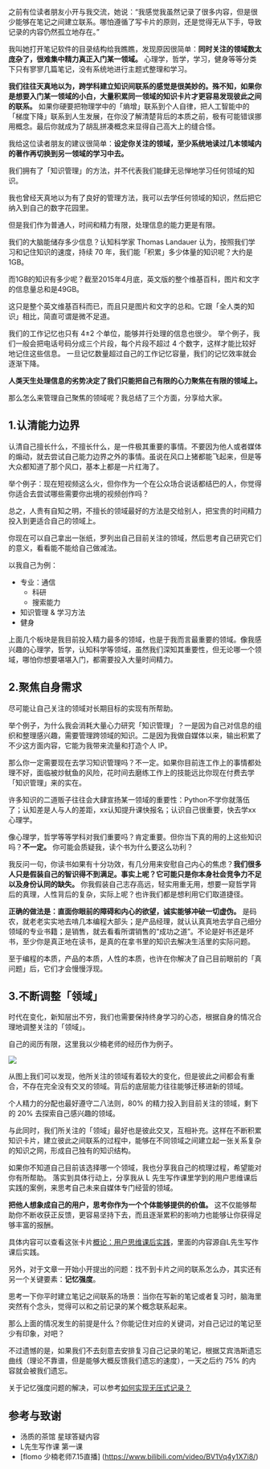 之前有位读者朋友小开与我交流，她说：“我感觉我虽然记录了很多内容，但是很少能够在笔记之间建立联系。哪怕遵循了写卡片的原则，还是觉得无从下手，导致记录的内容仍然孤立地存在。”

我叫她打开笔记软件的目录结构给我瞧瞧，发现原因很简单：**同时关注的领域数太庞杂了，很难集中精力真正入门某一领域。** 心理学，哲学，学习，健身等等分类下只有寥寥几篇笔记，没有系统地进行主题式整理和学习。 

**我们往往天真地以为，跨学科建立知识间联系的感觉是很美妙的。殊不知，如果你是想要入门某一领域的小白，大量积累同一领域的知识卡片才更容易发现彼此之间的联系。** 如果你硬要把物理学中的「熵增」联系到个人自律，把人工智能中的「梯度下降」联系到人生发展，在你没了解清楚背后的本质之前，极有可能错误挪用概念。最后你就成为了胡乱拼凑概念来显得自己高大上的缝合怪。 

我给这位读者朋友的建议很简单：**设定你关注的领域，至少系统地读过几本领域内的著作再切换到另一领域的学习中去。** 

我们拥有了「知识管理」的方法，并不代表我们能肆无忌惮地学习任何领域的知识。 

我也曾经天真地以为有了良好的管理方法，我可以去学任何领域的知识，然后把它纳入到自己的数字花园里。

但是我们作为普通人，时间和精力有限，处理信息的能力更是有限。 

我们的大脑能储存多少信息？认知科学家 Thomas Landauer 认为，按照我们学习和记住知识的速度，持续 70 年，我们能「积累」多少体量的知识呢？大约是1GB。 

而1GB的知识有多少呢？截至2015年4月底，英文版的整个维基百科，图片和文字的信息量总和是49GB。 

这只是整个英文维基百科而已，而且只是图片和文字的总和。它跟「全人类的知识」相比，简直可谓是微不足道。

我们的工作记忆也只有 4±2 个单位，能够并行处理的信息也很少。 举个例子，我们一般会把电话号码分成三个片段，每个片段不超过 4 个数字，这样才能比较好地记住这些信息。 一旦记忆数量超过自己的工作记忆容量，我们的记忆效率就会逐渐下降。

**人类天生处理信息的劣势决定了我们只能把自己有限的心力聚焦在有限的领域上。** 

那么怎么来管理自己聚焦的领域呢？我总结了三个方面，分享给大家。

## 1.认清能力边界 

认清自己擅长什么，不擅长什么，是一件极其重要的事情。不要因为他人或者媒体的煽动，就去尝试自己能力边界之外的事情。虽说在风口上猪都能飞起来，但是等大众都知道了那个风口，基本上都是一片红海了。 

举个例子：现在短视频这么火，但你作为一个在公众场合说话都结巴的人，你觉得你适合去尝试哪些需要你出境的视频创作吗？ 

总之，人贵有自知之明，不擅长的领域最好的方法是交给别人，把宝贵的时间精力投入到更适合自己的领域上。 

你现在可以自己拿出一张纸，罗列出自己目前关注的领域，然后思考自己研究它们的意义，看看能不能给自己做减法。

以我自己为例：
- 专业：通信 
	- 科研 
	- 搜索能力 
- 知识管理 & 学习方法
- 健身

上面几个板块是我目前投入精力最多的领域，也是于我而言最重要的领域。像我感兴趣的心理学，哲学，认知科学等领域，虽然我们深知其重要性，但无论哪一个领域，哪怕你想要堪堪入门，都需要投入大量时间精力。

## 2.聚焦自身需求

尽可能让自己关注的领域对长期目标的实现有所帮助。

举个例子，为什么我会消耗大量心力研究「知识管理」？一是因为自己对信息的组织和整理感兴趣，需要管理跨领域的知识。二是因为我做自媒体以来，输出积累了不少这方面内容，它能为我带来流量和打造个人 IP。

那么你一定需要现在去学习知识管理吗？不一定。如果你目前连工作上的事情都处理不好，面临被炒鱿鱼的风险，花时间去磨练工作上的技能远比你现在付费去学「知识管理」来的实在。

许多知识的二道贩子往往会大肆宣扬某一领域的重要性：Python不学你就落伍了；认知差是人与人的差距，xx认知提升课快报名；认识自己很重要，快去学xx心理学。

像心理学，哲学等等学科对我们重要吗？肯定重要。但你当下真的用的上这些知识吗？**不一定。** 你可能会质疑我，读个书为什么要这么功利？

我反问一句，你读书如果有十分功效，有几分用来安慰自己内心的焦虑？**我们很多人只是假装自己的智识得不到满足。事实上呢？它可能只是你本身社会竞争力不足以及身份认同的缺失。** 你我假装自己志存高远，轻实用重无用，想要一窥哲学背后的真理，人性背后的复杂，实际上呢？也许我们都是想利用它们取道捷径。 

**正确的做法是：直面你眼前的障碍和内心的欲望，诚实能够冲破一切虚伪。** 是码农，就老老实实地去啃几本编程大部头；是产品经理，就认认真真地去学自己细分领域的专业书籍；是销售，就去看看所谓销售的“成功之道”。不论是好书还是坏书，至少你是真正地在读书，是真的在拿书里的知识去解决生活里的实际问题。

至于编程的本质，产品的本质，人性的本质，也许在你解决了自己目前眼前的「真问题」后，它们才会慢慢浮现。



## 3.不断调整「领域」

时代在变化，新知层出不穷，我们也需要保持终身学习的心态，根据自身的情况合理地调整关注的「领域」。

自己的阅历有限，这里我以少楠老师的经历作为例子。

![](https://image-upload-1307521651.cos.ap-nanjing.myqcloud.com/picture_upload/20220204111352.png)

从图上我们可以发现，他所关注的领域有着较大的变化，但是彼此之间都会有重合，不存在完全没有交叉的领域。背后的底层能力往往能够迁移进新的领域。 

个人精力的分配也最好遵守二八法则，80% 的精力投入到目前关注的领域，剩下的 20% 去探索自己感兴趣的领域。

与此同时，我们所关注的「领域」最好也是彼此交叉，互相补充。这样在不断积累知识卡片，建立彼此之间联系的过程中，能够在不同领域之间建立起一张关系复杂的知识之网，形成自己独有的知识结构。 

如果你不知道自己目前该选择哪一个领域，我也分享我自己的梳理过程，希望能对你有所帮助。 
落实到具体行动上，分享我从 L 先生写作课里学到的用户思维课后实践的案例，来思考自己未来自媒体专门经营的领域。 

**把他人想象成自己的用户，思考你作为一个个体能够提供的价值。** 这不仅能够帮助你不断收获正反馈，更容易坚持下去，而且逐渐累积的影响力也能够让你获得足够丰富的报酬。 

具体内容可以查看这张卡片[概论：用户思维课后实践](post/Mycards/概论：用户思维课后实践.md)，里面的内容源自L先生写作课后实践。


另外，对于文章一开始小开提出的问题：找不到卡片之间的联系怎么办，其实还有另一个关键要素：**记忆强度**。

思考一下你平时建立笔记之间联系的场景：当你在写新的笔记或者复习时，脑海里突然有个念头，觉得可以和之前记录的某个概念联系起来。 

那么上面的情况发生的前提是什么？你能记住对应的关键词，对自己记过的笔记至少有印象，对吧？

不过遗憾的是，如果我们不去刻意去安排复习自己记录的笔记，根据艾宾浩斯遗忘曲线（理论不靠谱，但是能够大概反馈我们遗忘的速度），一天之后约 75% 的内容就会被我们遗忘。 

关于记忆强度问题的解决，可以参考[如何实现无压式记录？](post/Mycards/如何实现无压式记录？.md)


## 参考与致谢
- 汤质的茶馆 星球答疑内容 
- L先生写作课 第一课
- [flomo 少楠老师7.15直播] (https://www.bilibili.com/video/BV1Vq4y1X7i8/)